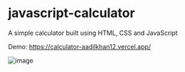 # javascript-calculator
A simple calculator built using HTML, CSS and JavaScript

Demo: https://calculator-aadilkhan12.vercel.app/

![image](https://user-images.githubusercontent.com/47948084/153292695-9af247e2-2bd5-476f-8567-dbaa2bf50cd1.png)
